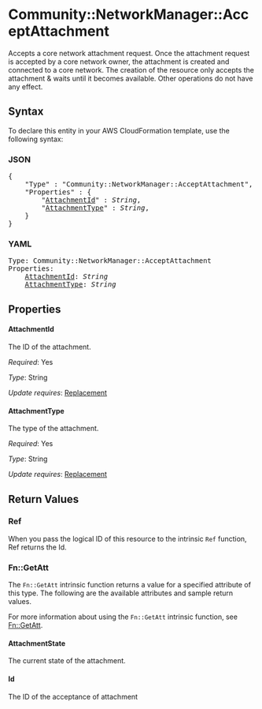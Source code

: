 # Community::NetworkManager::AcceptAttachment

Accepts a core network attachment request. Once the attachment request is accepted by a core network owner, the attachment is created and connected to a core network. The creation of the resource only accepts the attachment & waits until it becomes available. Other operations do not have any effect.

## Syntax

To declare this entity in your AWS CloudFormation template, use the following syntax:

### JSON

<pre>
{
    "Type" : "Community::NetworkManager::AcceptAttachment",
    "Properties" : {
        "<a href="#attachmentid" title="AttachmentId">AttachmentId</a>" : <i>String</i>,
        "<a href="#attachmenttype" title="AttachmentType">AttachmentType</a>" : <i>String</i>,
    }
}
</pre>

### YAML

<pre>
Type: Community::NetworkManager::AcceptAttachment
Properties:
    <a href="#attachmentid" title="AttachmentId">AttachmentId</a>: <i>String</i>
    <a href="#attachmenttype" title="AttachmentType">AttachmentType</a>: <i>String</i>
</pre>

## Properties

#### AttachmentId

The ID of the attachment.

_Required_: Yes

_Type_: String

_Update requires_: [Replacement](https://docs.aws.amazon.com/AWSCloudFormation/latest/UserGuide/using-cfn-updating-stacks-update-behaviors.html#update-replacement)

#### AttachmentType

The type of the attachment.

_Required_: Yes

_Type_: String

_Update requires_: [Replacement](https://docs.aws.amazon.com/AWSCloudFormation/latest/UserGuide/using-cfn-updating-stacks-update-behaviors.html#update-replacement)

## Return Values

### Ref

When you pass the logical ID of this resource to the intrinsic `Ref` function, Ref returns the Id.

### Fn::GetAtt

The `Fn::GetAtt` intrinsic function returns a value for a specified attribute of this type. The following are the available attributes and sample return values.

For more information about using the `Fn::GetAtt` intrinsic function, see [Fn::GetAtt](https://docs.aws.amazon.com/AWSCloudFormation/latest/UserGuide/intrinsic-function-reference-getatt.html).

#### AttachmentState

The current state of the attachment.

#### Id

The ID of the acceptance of attachment

